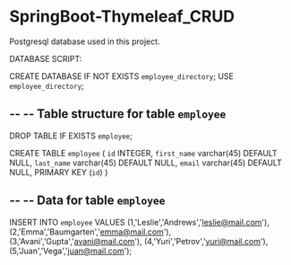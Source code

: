 # SpringBoot-Thymeleaf_CRUD
Postgresql database used in this project.

DATABASE SCRIPT:


CREATE DATABASE  IF NOT EXISTS `employee_directory`;
USE `employee_directory`;

--
-- Table structure for table `employee`
--

DROP TABLE IF EXISTS `employee`;

CREATE TABLE `employee` (
  `id` INTEGER,
  `first_name` varchar(45) DEFAULT NULL,
  `last_name` varchar(45) DEFAULT NULL,
  `email` varchar(45) DEFAULT NULL,
  PRIMARY KEY (`id`)
)

--
-- Data for table `employee`
--

INSERT INTO `employee` VALUES 
	(1,'Leslie','Andrews','leslie@mail.com'),
	(2,'Emma','Baumgarten','emma@mail.com'),
	(3,'Avani','Gupta','avani@mail.com'),
	(4,'Yuri','Petrov','yuri@mail.com'),
	(5,'Juan','Vega','juan@mail.com');

